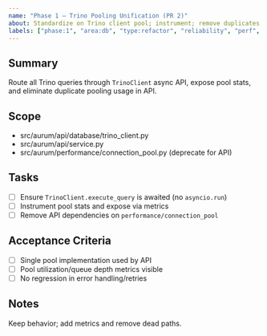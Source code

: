 ```yaml
---
name: "Phase 1 – Trino Pooling Unification (PR 2)"
about: Standardize on Trino client pool; instrument; remove duplicates
labels: ["phase:1", "area:db", "type:refactor", "reliability", "perf", "priority:P0"]
---
```


## Summary
Route all Trino queries through `TrinoClient` async API, expose pool stats, and eliminate duplicate pooling usage in API.

## Scope
- src/aurum/api/database/trino_client.py
- src/aurum/api/service.py
- src/aurum/performance/connection_pool.py (deprecate for API)

## Tasks
- [ ] Ensure `TrinoClient.execute_query` is awaited (no `asyncio.run`)
- [ ] Instrument pool stats and expose via metrics
- [ ] Remove API dependencies on `performance/connection_pool`

## Acceptance Criteria
- [ ] Single pool implementation used by API
- [ ] Pool utilization/queue depth metrics visible
- [ ] No regression in error handling/retries

## Notes
Keep behavior; add metrics and remove dead paths.

